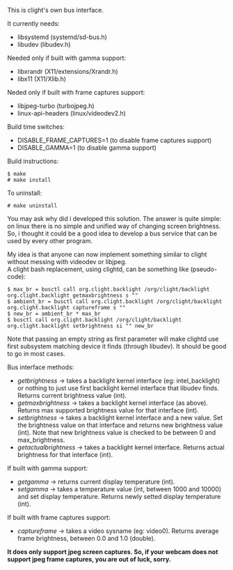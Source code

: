 This is clight's own bus interface.

It currently needs:
* libsystemd (systemd/sd-bus.h)
* libudev (libudev.h)

Needed only if built with gamma support:
* libxrandr (X11/extensions/Xrandr.h)
* libx11 (X11/Xlib.h)

Neded only if built with frame captures support:
* libjpeg-turbo (turbojpeg.h)
* linux-api-headers (linux/videodev2.h)

Build time switches:
* DISABLE_FRAME_CAPTURES=1 (to disable frame captures support)
* DISABLE_GAMMA=1 (to disable gamma support)

Build instructions:

    $ make
    # make install

To uninstall:

    # make uninstall

You may ask why did i developed this solution. The answer is quite simple: on linux there is no simple and unified way of changing screen brightness.  
So, i thought it could be a good idea to develop a bus service that can be used by every other program.

My idea is that anyone can now implement something similar to clight without messing with videodev or libjpeg.  
A clight bash replacement, using clightd, can be something like (pseudo-code):

    $ max_br = busctl call org.clight.backlight /org/clight/backlight org.clight.backlight getmaxbrightness s ""
    $ ambient_br = busctl call org.clight.backlight /org/clight/backlight org.clight.backlight captureframe s ""
    $ new_br = ambient_br * max_br
    $ busctl call org.clight.backlight /org/clight/backlight org.clight.backlight setbrightness si "" new_br

Note that passing an empty string as first parameter will make clightd use first subsystem matching device it finds (through libudev). It should be good to go in most cases.

Bus interface methods:
* *getbrightness* -> takes a backlight kernel interface (eg: intel_backlight) or nothing to just use first backlight kernel interface that libudev finds.
Returns current brightness value (int).
* *getmaxbrightness* -> takes a backlight kernel interface (as above). Returns max supported brightness value for that interface (int).
* *setbrightness* -> takes a backlight kernel interface and a new value. Set the brightness value on that interface and returns new brightness value (int).
Note that new brightness value is checked to be between 0 and max_brightness.
* *getactualbrightness* -> takes a backlight kernel interface. Returns actual brightness for that interface (int).

If built with gamma support:
* *getgamma* -> returns current display temperature (int).
* *setgamma* -> takes a temperature value (int, between 1000 and 10000) and set display temperature. Returns newly setted display temperature (int).

If built with frame captures support:
* *captureframe* -> takes a video sysname (eg: video0). Returns average frame brightness, between 0.0 and 1.0 (double).


**It does only support jpeg screen captures. So, if your webcam does not support jpeg frame captures, you are out of luck, sorry.**
